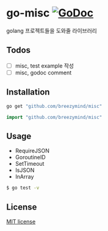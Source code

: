# go-misc [![GoDoc](https://godoc.org/github.com/breezymind/go-misc?status.svg)](https://godoc.org/github.com/breezymind/go-misc)
golang 프로젝트들을 도와줄 라이브러리

## Todos

- [ ] misc, test example 작성
- [ ] misc, godoc comment

## Installation

```bash
go get "github.com/breezymind/misc"
```

```go
import "github.com/breezymind/misc"
```


## Usage

* RequireJSON
* GoroutineID
* SetTimeout
* IsJSON
* InArray

```bash
$ go test -v
```

## License
[MIT license](https://opensource.org/licenses/MIT)
